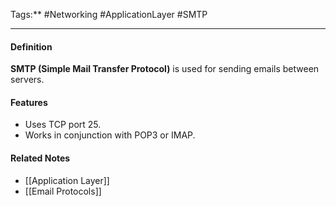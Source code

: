 Tags:** #Networking #ApplicationLayer #SMTP

---

#### **Definition**

**SMTP (Simple Mail Transfer Protocol)** is used for sending emails between servers.

#### **Features**

- Uses TCP port 25.
- Works in conjunction with POP3 or IMAP.

#### **Related Notes**

- [[Application Layer]]
- [[Email Protocols]]